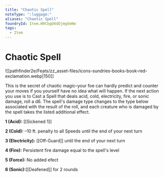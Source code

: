 ```yaml
---
title: "Chaotic Spell"
noteType: ":luggage:"
aliases: "Chaotic Spell"
foundryId: Item.W9CbgU6dOjmgdeNe
tags:
  - Item
---
```


# Chaotic Spell
![[pathfinder2e/Feats/zz_asset-files/icons-sundries-books-book-red-exclamation.webp|150]]

This is the secret of chaotic magic–your foe can hardly predict and counter your moves if you yourself have no idea what will happen. If the next action you use is to Cast a Spell that deals acid, cold, electricity, fire, or sonic damage, roll a d6. The spell's damage type changes to the type below associated with the result of the roll, and each creature who is damaged by the spell takes the listed additional effect.

**1 (Acid):** [[Sickened 1]]

**2 (Cold):** –10 ft. penalty to all Speeds until the end of your next turn

**3 (Electricity):** [[Off-Guard]] until the end of your next turn

**4 (Fire):** Persistent fire damage equal to the spell's level

**5 (Force):** No added efect

**6 (Sonic):**[[Deafened]] for 2 rounds
